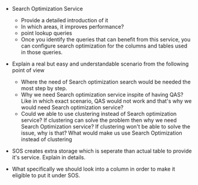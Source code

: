 - Search Optimization Service
    - Provide a detailed introduction of it
    - In which areas, it improves performance?
    - point lookup queries
    - Once you identify the queries that can benefit from this service,
    you can configure search optimization for the columns and tables used in those queries.

- Explain a real but easy and understandable scenario from the following point of view
    - Where the need of Search optimization search would be needed the most step by step.
    - Why we need Search optimization service inspite of having QAS? Like in which exact scenario,
    QAS would not work and that's why we would need Search optimization service?
    - Could we able to use clustering instead of Search optimization service? If clustering can solve the problem
    then why we need Search Optimization service? If clustering won't be able to solve the issue, why is that?
    What would make us use Search Optimization instead of clustering

- SOS creates extra storage which is seperate than actual table to provide it's service. Explain in details.


- What specifically we should look into a column in order to make it eligible to put it under SOS.